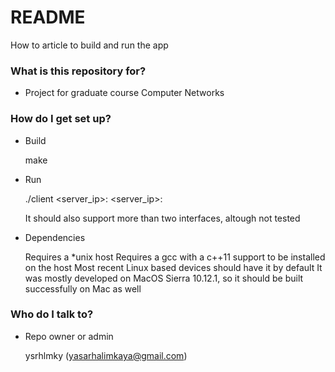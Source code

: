 # README #

How to article to build and run the app

### What is this repository for? ###

* Project for graduate course Computer Networks

### How do I get set up? ###

* Build

  make

* Run

  ./client <server_ip>:<port> <server_ip>:<port>

  It should also support more than two interfaces, altough not tested

* Dependencies
  
  Requires a *unix host
  Requires a gcc with a c++11 support to be installed on the host
  Most recent Linux based devices should have it by default
  It was mostly developed on MacOS Sierra 10.12.1, so it should be built
  successfully on Mac as well

### Who do I talk to? ###

* Repo owner or admin

  ysrhlmky (yasarhalimkaya@gmail.com)